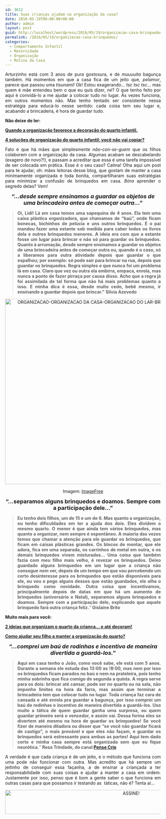```yaml
---
id: 3612
title: Suas crianças ajudam na organização da casa?
date: 2016-05-19T00:00:00+00:00
author: admin
layout: post
guid: http://localhost/wordpress/2016/05/19/organizacao-casa-brinquedos/
permalink: /2016/05/19/organizacao-casa-brinquedos/
categories:
  - Comportamento Infantil
  - Maternidade
  - Organização
  - Rotina da Casa
---
```

<p align="justify">
  Arturzinho está com 3 anos de pura gostosura, e de <em>muuuuita</em> bagunça também. Há momentos em que a casa fica de um jeito que, <em>pelamor</em>, parece que passou uma <em>tisunami</em>! Ok! Estou exagerando… <em>tsc tsc tsc</em>… mas quem é mãe entendeu bem o que eu quis dizer, <em>né</em>? O que tenho feito por aqui é convidá-lo a me ajudar a colocar tudo no lugar. Ás vezes funciona, em outros momentos não. Mas tenho tentado ser consistente nessa estratégia para educá-lo nesse sentido: cada coisa tem seu lugar e, acabando a brincadeira, é hora de guardar tudo.
</p>

<p align="justify">
  <strong>Não deixe de ler:</strong>
</p>

<p align="justify">
  <a href="http://www.bichafemea.com/2012/07/25/organizacao-quarto-infantil/" target="_blank"><strong>Quando a organização favorece a decoração do quarto infantil.</strong></a>
</p>

<p align="justify">
  <a href="http://www.decoracaodacasa.com/organizacao-quarto-infantil-2/" target="_blank"><strong>4 soluções de organização do quarto infantil: você não vai copiar?</strong></a>
</p>

<p align="justify">
  Fato é que há mães que simplesmente <em>não-con-se-guem</em> que os filhos colaborem com a organização da casa. Algumas acabam se descabelando (exagero de novo?!), e passam a acreditar que essa é uma tarefa impossível de ser colocada em prática. Esse é o seu caso? Calma! Olha aqui um post para te ajudar, oh: mães leitoras desse blog, que gostam de manter a casa minimamente organizada e toda bonita, compartilharam suas estratégias para minimizar a confusão de brinquedos em casa. <em>Bóra</em> aprender o segredo delas? Vem!
</p>

<p align="center">
  <strong><em><span style="font-size: large;">“…desde sempre ensinamos a guardar os objetos de uma brincadeira antes de começar outra…”</span></em></strong>
</p>

> <p align="justify">
>   <strong>Oi, Lidi! Lá em casa temos uma sapequina de 4 anos. Ela tem uma caixa plástica organizadora, que chamamos de &#8220;baú&#8221;, onde ficam bonecas, bichinhos de pelúcia e uns outros brinquedos. E o pai mandou fazer uma estante sob medida para caber todos os livros dela e outros brinquedos menores. A ideia era com que a estante fosse um lugar para brincar e não só para guardar os brinquedos. Quanto à arrumação, desde sempre ensinamos a guardar os objetos de uma brincadeira antes de começar outra ou, quando é o caso, só a liberamos para outra atividade depois que guardar o que espalhou; por exemplo: só pode sair para brincar na rua, depois que guardar os brinquedos. Regra simples e que nunca foi um problema lá em casa. Claro que vez ou outra ela embirra, empaca, enrola, mas nunca a ponto de fazer pirraça por causa disso. Acho que a regra já foi assimilada de tal forma que não há mais problemas quanto a isso. E minha dica é essa, desde muito cedo, bebê mesmo, ir ensinando a guardar depois que brincar.”</strong> <strong>Silvia Azevedo</strong>
> </p>

<p align="center">
  <img class="alignnone size-full wp-image-12546" src="http://www.trololodemulher.com.br/blog/wp-content/uploads/2016/05/ORGANIZACAO-ORGANIZACAO-DA-CASA-ORGANIZACAO-DO-LAR-BRINQUEDOS.jpg" alt="ORGANIZACAO-ORGANIZACAO DA CASA-ORGANIZACAO DO LAR-BRINQUEDOS" width="600" height="600" />
</p>

<p align="center">
  Imagem: <a href="http://www.freeimages.com/" target="_blank">ImageFree</a>
</p>

<p align="center">
  <strong><span style="font-size: large;">“…separamos alguns brinquedos e doamos. Sempre com a participação dele…”</span></strong>
</p>

> <p align="justify">
>   <strong>Eu tenho dois filhos, um de 15 e um de 6. Mas quanto a organização, eu tenho dificuldades em ter a ajuda dos dois. Eles dividem o mesmo quarto. O menor é que ainda tem vários brinquedos, mas quanto a organizar, nem sempre é espontâneo. A maioria das vezes temos que chamar a atenção para ele guardar os brinquedos, que ficam em caixas plásticas grandes. Os blocos de montar, que ele adora, fica em uma separada, os carrinhos de metal em outra, e os demais brinquedos vivem misturados&#8230; Uma coisa que também fazia com meu filho mais velho, é revezar os brinquedos. Deixo guardado alguns brinquedos em um lugar que a criança não consegue nem ver, depois de um tempo em que vou percebendo um certo desinteresse para os brinquedos que estão disponíveis para ele, eu vou e pego alguns desses que estão guardados, ele olha o brinquedo como novidade. Outra coisa que incentivamos, principalmente depois de datas em que há um aumento de brinquedos (aniversário e Natal), separamos alguns brinquedos e doamos. Sempre com a participação dele, explicando que aquele brinquedo fará outra criança feliz.</strong>” <strong>Gislaine Brito</strong>
> </p>

<p align="justify">
  <strong>Muito mais para você:</strong>
</p>

<p align="justify">
  <a href="http://www.decoracaodacasa.com/organizacao-quarto-da-crianca/" target="_blank"><strong>2 ideias que organizam o quarto da criança… e até decoram!</strong></a>
</p>

<p align="justify">
  <a href="http://www.decoracaodacasa.com/organizacao-quarto-infantil/" target="_blank"><strong>Como ajudar seu filho a manter a organização do quarto?</strong></a>
</p>

<p align="center">
  <strong><em><span style="font-size: large;">“…comprei um baú de rodinhas e incentivo de maneira divertida a guardá-los.”</span></em></strong>
</p>

> <p align="justify">
>   <strong>Aqui em casa tenho o João, como você sabe, ele está com 5 anos. Durante a semana ele estuda das 13:00 as !8:00, mas nem por isso os brinquedos ficam parados no baú e nem na prateleira, pois tenho minha sobrinha que fica comigo de segunda a quinta. A regra serve para os dois: brincar até cansar, pode ser no quarto ou na sala, não imponho limites na hora da farra, mas assim que terminar a brincadeira tem que colocar tudo no lugar. Toda criança faz cara de cansada e até enrola pra guardar a bagunça, por isso comprei um baú de rodinhas e incentivo de maneira divertida a guardá-los. Uso muito a tática de quem guardar ganha uma surpresa, ou quem guardar primeiro será o vencedor, e assim vai. Dessa forma eles se divertem até mesmo na hora de guardar os brinquedos! Se você fizer de maneira ditadora ou disser que &#8220;se você não guardar ficará de castigo&#8221;, o mais provável e que eles não façam, e guardar os brinquedos será estressante para ambas as partes! Aqui tem dado certo e minha casa sempre está organizada sem que eu fique neurótica.</strong>” <strong>Rosa Trindade, do canal </strong><a href="https://www.youtube.com/user/pscrie" target="_blank"><strong>Pense Crie</strong></a>
> </p>

<p align="justify">
  A verdade é que cada criança é de um jeito, e o método que funciona com uma pode não funcionar com outra. Mas acredito que há sempre um jeitinho de conseguir essa façanha, a de ensinar a criançada a ter responsabilidade com suas coisas e ajudar a manter a casa em ordem. Justamente por isso, penso que é bom a gente saber o que funciona em outras casas para que possamos ir testando as  táticas, não é? Tenta aí…
</p>

<p align="center">
  <a href="http://feedburner.google.com/fb/a/mailverify?uri=blogBichaFemea&loc=en_US" target="_blank"><img class="alignnone size-full wp-image-10439" src="http://www.trololodemulher.com.br/blog/wp-content/uploads/2014/09/ASSINE.png" alt="ASSINE!" width="800" height="78" /></a>
</p>

<p align="justify">